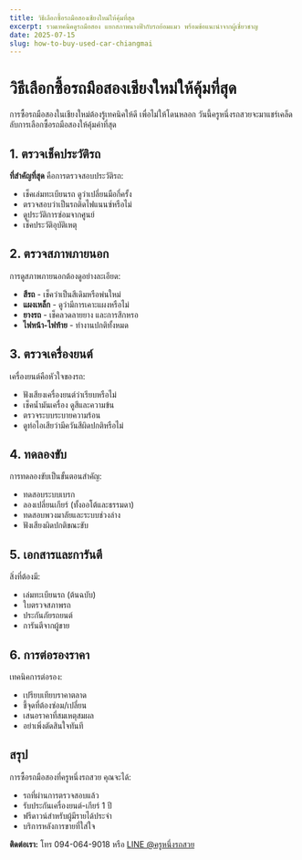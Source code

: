 ```yaml
---
title: วิธีเลือกซื้อรถมือสองเชียงใหม่ให้คุ้มที่สุด
excerpt: รวมเทคนิคดูรถมือสอง แยกสภาพนางฟ้ากับรถย้อมแมว พร้อมข้อแนะนำจากผู้เชี่ยวชาญ
date: 2025-07-15
slug: how-to-buy-used-car-chiangmai
---
```


# วิธีเลือกซื้อรถมือสองเชียงใหม่ให้คุ้มที่สุด

การซื้อรถมือสองในเชียงใหม่ต้องรู้เทคนิคให้ดี เพื่อไม่ให้โดนหลอก วันนี้ครูหนึ่งรถสวยจะมาแชร์เคล็ดลับการเลือกซื้อรถมือสองให้คุ้มค่าที่สุด

## 1. ตรวจเช็คประวัติรถ

**ที่สำคัญที่สุด** คือการตรวจสอบประวัติรถ:

- เช็คเล่มทะเบียนรถ ดูว่าเปลี่ยนมือกี่ครั้ง
- ตรวจสอบว่าเป็นรถติดไฟแนนซ์หรือไม่
- ดูประวัติการซ่อมจากศูนย์
- เช็คประวัติอุบัติเหตุ

## 2. ตรวจสภาพภายนอก

การดูสภาพภายนอกต้องดูอย่างละเอียด:

- **สีรถ** - เช็คว่าเป็นสีเดิมหรือพ่นใหม่
- **แผงเหล็ก** - ดูว่ามีการเคาะแผงหรือไม่
- **ยางรถ** - เช็คลวดลายยาง และการสึกหรอ
- **ไฟหน้า-ไฟท้าย** - ทำงานปกติทั้งหมด

## 3. ตรวจเครื่องยนต์

เครื่องยนต์คือหัวใจของรถ:

- ฟังเสียงเครื่องยนต์ว่าเรียบหรือไม่
- เช็คน้ำมันเครื่อง ดูสีและความข้น
- ตรวจระบบระบายความร้อน
- ดูท่อไอเสียว่ามีควันสีผิดปกติหรือไม่

## 4. ทดลองขับ

การทดลองขับเป็นขั้นตอนสำคัญ:

- ทดสอบระบบเบรก
- ลองเปลี่ยนเกียร์ (ทั้งออโต้และธรรมดา)
- ทดสอบพวงมาลัยและระบบช่วงล่าง
- ฟังเสียงผิดปกติขณะขับ

## 5. เอกสารและการันตี

สิ่งที่ต้องมี:

- เล่มทะเบียนรถ (ต้นฉบับ)
- ใบตรวจสภาพรถ
- ประกันภัยรถยนต์
- การันตีจากผู้ขาย

## 6. การต่อรองราคา

เทคนิคการต่อรอง:

- เปรียบเทียบราคาตลาด
- ชี้จุดที่ต้องซ่อม/เปลี่ยน
- เสนอราคาที่สมเหตุสมผล
- อย่าเพิ่งตัดสินใจทันที

## สรุป

การซื้อรถมือสองที่ครูหนึ่งรถสวย คุณจะได้:

- รถที่ผ่านการตรวจสอบแล้ว
- รับประกันเครื่องยนต์-เกียร์ 1 ปี
- ฟรีดาวน์สำหรับผู้มีรายได้ประจำ
- บริการหลังการขายที่ใส่ใจ

**ติดต่อเรา:** โทร 094-064-9018 หรือ [LINE @ครูหนึ่งรถสวย](https://lin.ee/cJuakxZ)
